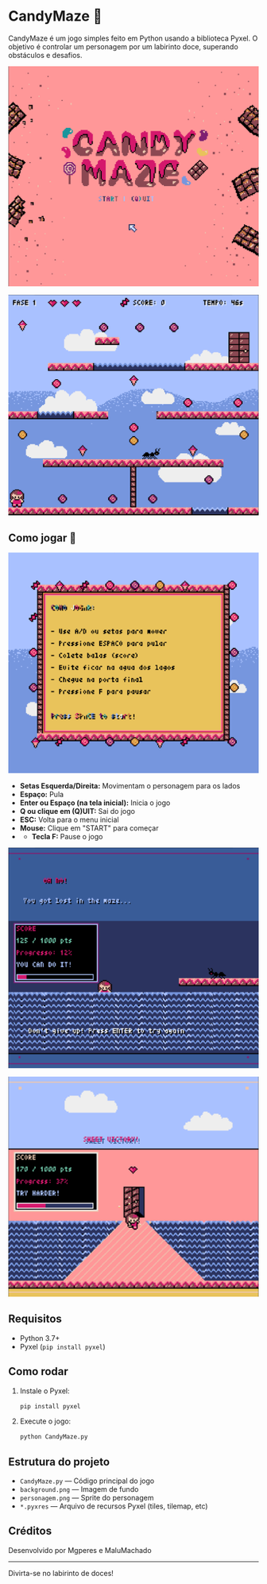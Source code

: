 # CandyMaze 🍭

CandyMaze é um jogo simples feito em Python usando a biblioteca Pyxel. O objetivo é controlar um personagem por um labirinto doce, superando obstáculos e desafios.

![Tela do Menu](readme_img/menucandymaze.png)

![Tela da fase 1](readme_img/fase1candymaze2.png)


## Como jogar 🍫

![Tela de Instruções](readme_img/instructionscandymaze.png)

- **Setas Esquerda/Direita:** Movimentam o personagem para os lados
- **Espaço:** Pula 
- **Enter ou Espaço (na tela inicial):** Inicia o jogo
- **Q ou clique em (Q)UIT:** Sai do jogo
- **ESC:** Volta para o menu inicial
- **Mouse:** Clique em "START" para começar
- - **Tecla F:** Pause o jogo

![Tela do Lose](readme_img/losecandymaze.png)

![Tela do victory](readme_img/victorycandymaze.png)
## Requisitos
- Python 3.7+
- Pyxel (`pip install pyxel`)

## Como rodar
1. Instale o Pyxel:
   ```bash
   pip install pyxel
   ```
2. Execute o jogo:
   ```bash
   python CandyMaze.py
   ```

## Estrutura do projeto
- `CandyMaze.py` — Código principal do jogo
- `background.png` — Imagem de fundo
- `personagem.png` — Sprite do personagem
- `*.pyxres` — Arquivo de recursos Pyxel (tiles, tilemap, etc)

## Créditos
Desenvolvido por Mgperes e MaluMachado

---
Divirta-se no labirinto de doces!

